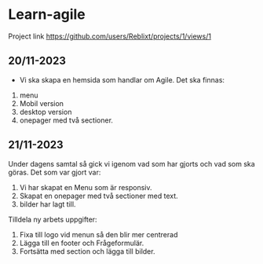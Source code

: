# Learn-agile

Project link https://github.com/users/Reblixt/projects/1/views/1


## 20/11-2023 
* Vi ska skapa en hemsida som handlar om Agile. 
Det ska finnas:
1. menu
2. Mobil version
3. desktop version
4. onepager med två sectioner. 




## 21/11-2023

 Under dagens samtal så gick vi igenom vad som har gjorts och vad som ska göras. 
 Det som var gjort var:
 1. Vi har skapat en Menu som är responsiv. 
 2. Skapat en onepager med två sectioner med text. 
 3. bilder har lagt till.
 
 Tilldela ny arbets uppgifter:
 1. Fixa till logo vid menun så den blir mer centrerad
 2. Lägga till en footer och Frågeformulär.
 3. Fortsätta med section och lägga till bilder. 
